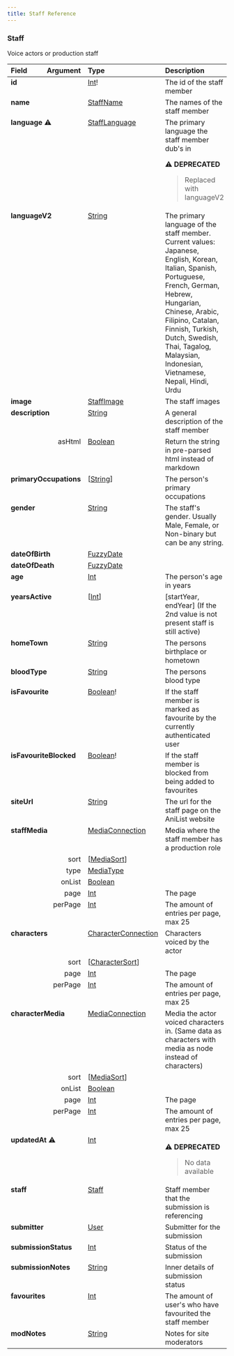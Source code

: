 ```yaml
---
title: Staff Reference
---
```


### Staff
Voice actors or production staff
<table>
<thead>
<tr>
<th align="left">Field</th>
<th align="right">Argument</th>
<th align="left">Type</th>
<th align="left">Description</th>
</tr>
</thead>
<tbody>
<tr>
<td colspan="2" valign="top"><strong>id</strong></td>
<td valign="top"><a href="/reference/scalar/int">Int</a>!</td>
<td>
The id of the staff member
</td>
</tr>
<tr>
<td colspan="2" valign="top"><strong>name</strong></td>
<td valign="top"><a href="/reference/object/staffname">StaffName</a></td>
<td>
The names of the staff member
</td>
</tr>
<tr>
<td colspan="2" valign="top"><strong>language</strong> ⚠️</td>
<td valign="top"><a href="/reference/enum/stafflanguage">StaffLanguage</a></td>
<td>
The primary language the staff member dub's in
<p>⚠️ <strong>DEPRECATED</strong></p>
<blockquote>
Replaced with languageV2
</blockquote>
</td>
</tr>
<tr>
<td colspan="2" valign="top"><strong>languageV2</strong></td>
<td valign="top"><a href="/reference/scalar/string">String</a></td>
<td>
The primary language of the staff member. Current values: Japanese, English, Korean, Italian, Spanish, Portuguese, French, German, Hebrew, Hungarian, Chinese, Arabic, Filipino, Catalan, Finnish, Turkish, Dutch, Swedish, Thai, Tagalog, Malaysian, Indonesian, Vietnamese, Nepali, Hindi, Urdu
</td>
</tr>
<tr>
<td colspan="2" valign="top"><strong>image</strong></td>
<td valign="top"><a href="/reference/object/staffimage">StaffImage</a></td>
<td>
The staff images
</td>
</tr>
<tr>
<td colspan="2" valign="top"><strong>description</strong></td>
<td valign="top"><a href="/reference/scalar/string">String</a></td>
<td>
A general description of the staff member
</td>
</tr>
<tr>
<td colspan="2" align="right" valign="top">asHtml</td>
<td valign="top"><a href="/reference/scalar/boolean">Boolean</a></td>
<td>
Return the string in pre-parsed html instead of markdown
</td>
</tr>
<tr>
<td colspan="2" valign="top"><strong>primaryOccupations</strong></td>
<td valign="top">[<a href="/reference/scalar/string">String</a>]</td>
<td>
The person's primary occupations
</td>
</tr>
<tr>
<td colspan="2" valign="top"><strong>gender</strong></td>
<td valign="top"><a href="/reference/scalar/string">String</a></td>
<td>
The staff's gender. Usually Male, Female, or Non-binary but can be any string.
</td>
</tr>
<tr>
<td colspan="2" valign="top"><strong>dateOfBirth</strong></td>
<td valign="top"><a href="/reference/object/fuzzydate">FuzzyDate</a></td>
<td></td>
</tr>
<tr>
<td colspan="2" valign="top"><strong>dateOfDeath</strong></td>
<td valign="top"><a href="/reference/object/fuzzydate">FuzzyDate</a></td>
<td></td>
</tr>
<tr>
<td colspan="2" valign="top"><strong>age</strong></td>
<td valign="top"><a href="/reference/scalar/int">Int</a></td>
<td>
The person's age in years
</td>
</tr>
<tr>
<td colspan="2" valign="top"><strong>yearsActive</strong></td>
<td valign="top">[<a href="/reference/scalar/int">Int</a>]</td>
<td>
[startYear, endYear] (If the 2nd value is not present staff is still active)
</td>
</tr>
<tr>
<td colspan="2" valign="top"><strong>homeTown</strong></td>
<td valign="top"><a href="/reference/scalar/string">String</a></td>
<td>
The persons birthplace or hometown
</td>
</tr>
<tr>
<td colspan="2" valign="top"><strong>bloodType</strong></td>
<td valign="top"><a href="/reference/scalar/string">String</a></td>
<td>
The persons blood type
</td>
</tr>
<tr>
<td colspan="2" valign="top"><strong>isFavourite</strong></td>
<td valign="top"><a href="/reference/scalar/boolean">Boolean</a>!</td>
<td>
If the staff member is marked as favourite by the currently authenticated user
</td>
</tr>
<tr>
<td colspan="2" valign="top"><strong>isFavouriteBlocked</strong></td>
<td valign="top"><a href="/reference/scalar/boolean">Boolean</a>!</td>
<td>
If the staff member is blocked from being added to favourites
</td>
</tr>
<tr>
<td colspan="2" valign="top"><strong>siteUrl</strong></td>
<td valign="top"><a href="/reference/scalar/string">String</a></td>
<td>
The url for the staff page on the AniList website
</td>
</tr>
<tr>
<td colspan="2" valign="top"><strong>staffMedia</strong></td>
<td valign="top"><a href="/reference/object/mediaconnection">MediaConnection</a></td>
<td>
Media where the staff member has a production role
</td>
</tr>
<tr>
<td colspan="2" align="right" valign="top">sort</td>
<td valign="top">[<a href="/reference/enum/mediasort">MediaSort</a>]</td>
<td></td>
</tr>
<tr>
<td colspan="2" align="right" valign="top">type</td>
<td valign="top"><a href="/reference/enum/mediatype">MediaType</a></td>
<td></td>
</tr>
<tr>
<td colspan="2" align="right" valign="top">onList</td>
<td valign="top"><a href="/reference/scalar/boolean">Boolean</a></td>
<td></td>
</tr>
<tr>
<td colspan="2" align="right" valign="top">page</td>
<td valign="top"><a href="/reference/scalar/int">Int</a></td>
<td>
The page
</td>
</tr>
<tr>
<td colspan="2" align="right" valign="top">perPage</td>
<td valign="top"><a href="/reference/scalar/int">Int</a></td>
<td>
The amount of entries per page, max 25
</td>
</tr>
<tr>
<td colspan="2" valign="top"><strong>characters</strong></td>
<td valign="top"><a href="/reference/object/characterconnection">CharacterConnection</a></td>
<td>
Characters voiced by the actor
</td>
</tr>
<tr>
<td colspan="2" align="right" valign="top">sort</td>
<td valign="top">[<a href="/reference/enum/charactersort">CharacterSort</a>]</td>
<td></td>
</tr>
<tr>
<td colspan="2" align="right" valign="top">page</td>
<td valign="top"><a href="/reference/scalar/int">Int</a></td>
<td>
The page
</td>
</tr>
<tr>
<td colspan="2" align="right" valign="top">perPage</td>
<td valign="top"><a href="/reference/scalar/int">Int</a></td>
<td>
The amount of entries per page, max 25
</td>
</tr>
<tr>
<td colspan="2" valign="top"><strong>characterMedia</strong></td>
<td valign="top"><a href="/reference/object/mediaconnection">MediaConnection</a></td>
<td>
Media the actor voiced characters in. (Same data as characters with media as node instead of characters)
</td>
</tr>
<tr>
<td colspan="2" align="right" valign="top">sort</td>
<td valign="top">[<a href="/reference/enum/mediasort">MediaSort</a>]</td>
<td></td>
</tr>
<tr>
<td colspan="2" align="right" valign="top">onList</td>
<td valign="top"><a href="/reference/scalar/boolean">Boolean</a></td>
<td></td>
</tr>
<tr>
<td colspan="2" align="right" valign="top">page</td>
<td valign="top"><a href="/reference/scalar/int">Int</a></td>
<td>
The page
</td>
</tr>
<tr>
<td colspan="2" align="right" valign="top">perPage</td>
<td valign="top"><a href="/reference/scalar/int">Int</a></td>
<td>
The amount of entries per page, max 25
</td>
</tr>
<tr>
<td colspan="2" valign="top"><strong>updatedAt</strong> ⚠️</td>
<td valign="top"><a href="/reference/scalar/int">Int</a></td>
<td>
<p>⚠️ <strong>DEPRECATED</strong></p>
<blockquote>
No data available
</blockquote>
</td>
</tr>
<tr>
<td colspan="2" valign="top"><strong>staff</strong></td>
<td valign="top"><a href="/reference/object/staff">Staff</a></td>
<td>
Staff member that the submission is referencing
</td>
</tr>
<tr>
<td colspan="2" valign="top"><strong>submitter</strong></td>
<td valign="top"><a href="/reference/object/user">User</a></td>
<td>
Submitter for the submission
</td>
</tr>
<tr>
<td colspan="2" valign="top"><strong>submissionStatus</strong></td>
<td valign="top"><a href="/reference/scalar/int">Int</a></td>
<td>
Status of the submission
</td>
</tr>
<tr>
<td colspan="2" valign="top"><strong>submissionNotes</strong></td>
<td valign="top"><a href="/reference/scalar/string">String</a></td>
<td>
Inner details of submission status
</td>
</tr>
<tr>
<td colspan="2" valign="top"><strong>favourites</strong></td>
<td valign="top"><a href="/reference/scalar/int">Int</a></td>
<td>
The amount of user's who have favourited the staff member
</td>
</tr>
<tr>
<td colspan="2" valign="top"><strong>modNotes</strong></td>
<td valign="top"><a href="/reference/scalar/string">String</a></td>
<td>
Notes for site moderators
</td>
</tr>
</tbody>
</table>